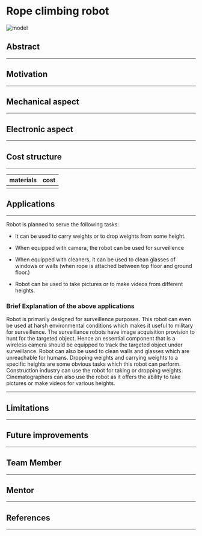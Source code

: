 #	**Rope climbing robot**

<!-- image -->
![model](https://user-images.githubusercontent.com/68514096/87931987-5bb31180-caa8-11ea-8a0c-c711afa2c4e9.jpg)

## **Abstract**
------------------------
<!-- abstract-->
## **Motivation**
-----------------------
<!-- motivation-->
## **Mechanical aspect**
---------------------------------
## **Electronic aspect**
----
<!-- Electronic aspect-->
## **Cost structure**
--------
<!-- cost structure-->

| materials|cost|
|:-----|:-----|
|||

## **Applications**
-----
Robot is planned to serve the following tasks:

- It can be used to carry weights or to drop weights from some height.

- When equipped with camera, the robot can be used for surveillence

- When equipped with cleaners, it can be used to clean glasses of windows or walls (when rope is attached between top floor and ground floor.)

- Robot can be used to take pictures or to make videos from different heights.

### Brief Explanation of the above applications

Robot is primarily designed for surveillence purposes. This robot can even be used at harsh environmental conditions which makes it useful to military for surveillence.
 The surveillance robots have image acquisition provision to hunt for the targeted object. Hence an essential component that is a wireless camera should be
equipped to track the targeted object under surveillance. Robot can also be used to clean walls and glasses which are unreachable for humans. Dropping weights
and carrying weights to a specific heights are some obvious tasks which this robot can perform. Construction industry can use the robot for taking or dropping 
weights. Cinematographers can also use the robot as it offers the ability to take pictures or make videos for various heights.

----

<!-- apllications-->
## **Limitations**
----
<!--limisgdh-->
## **Future improvements**
-----
<!-- ft-->
## **Team Member**
-----
<!--tm-->
## **Mentor**
----
<!-- men-->
## **References**
-------
<!--References-->
